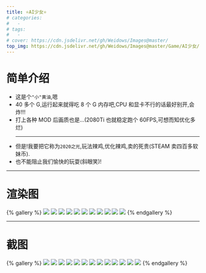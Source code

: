 ```yaml
---
title: ⭐AI少女⭐
# categories:
#   -
# tags:
#   -
# cover: https://cdn.jsdelivr.net/gh/Weidows/Images@master/
top_img: https://cdn.jsdelivr.net/gh/Weidows/Images@master/Game/AI少女/b6282cf65f01f7c51d941f1689c58f91fcfe7dab322e4c7a4dc74be264e2fe1c.jpg
---
```


<!--
 * @Author: Weidows
 * @LastEditors: Weidows
 * @LastEditTime: 2020-10-24 15:48:07
 * @FilePath: \Weidowsd:\Game\Demo\Github\Blog\source\tags\gallery_data\AI少女.md
-->

# 简单介绍

- 这是个`"小"黄油`,嗯
- 40 多个 G,运行起来就得吃 8 个 G 内存吧,CPU 和显卡不行的话最好别开,会炸!!!
- 打上各种 MOD 后画质也是...(2080Ti 也就稳定跑个 60FPS,可想而知优化多烂)
  ***
- 但是!我要把它称为`2020之光`,玩法辣鸡,优化辣鸡,卖的死贵(STEAM 卖四百多软妹币).
- 也不能阻止我们愉快的玩耍(斜眼笑)!

---

# 渲染图

{% gallery %}
![](https://cdn.jsdelivr.net/gh/Weidows/Images@master/Game/AI少女/1277a3152ff816060f621e90fb26494904c7224df2dded64a693d5f9ad2b68ca.jpg)
![](https://cdn.jsdelivr.net/gh/Weidows/Images@master/Game/AI少女/15866031173543989.jpeg)
![](https://cdn.jsdelivr.net/gh/Weidows/Images@master/Game/AI少女/4d714567d26ada5f6c16fb8b241a0bf613ff86fe838d347e01dd695f433beeb4.jpg)
![](https://cdn.jsdelivr.net/gh/Weidows/Images@master/Game/AI少女/5c7ddfa8e7320e751b66b089a6cdb7cd63289f818e82786ccdce6e021d1c619b.jpg)
![](https://cdn.jsdelivr.net/gh/Weidows/Images@master/Game/AI少女/a0683f136d448c845dfde57d37e0f0089b44cd513184c80a890495ae3f3658a3.jpg)
![](https://cdn.jsdelivr.net/gh/Weidows/Images@master/Game/AI少女/b6282cf65f01f7c51d941f1689c58f91fcfe7dab322e4c7a4dc74be264e2fe1c.jpg)
![](https://cdn.jsdelivr.net/gh/Weidows/Images@master/Game/AI少女/c223b38f3405d737200d1ad9cfc2480a0d9f2f4e912cd3df5271ca5e3063f34e.jpg)
![](https://cdn.jsdelivr.net/gh/Weidows/Images@master/Game/AI少女/c811b620bcbcdf8410f10f48da7ac3e130561988598259071be0ca449e352ff6.jpg)
![](https://cdn.jsdelivr.net/gh/Weidows/Images@master/Game/AI少女/cb4644c60024215dad58ef13627637a35cbe51796e64efd8f8b3a862e9f55acb.jpg)
![](https://cdn.jsdelivr.net/gh/Weidows/Images@master/Game/AI少女/dc4828123174d1d1acaf7ea153f0c7e4c9479022a9311de84acb819e820808a2.jpg)
![](https://cdn.jsdelivr.net/gh/Weidows/Images@master/Game/AI少女/e5e8c7101b3c5100b409a4d98c29010544d455912a79732bfbece684cbe4a016.jpg)
{% endgallery %}

---

# 截图

{% gallery %}
![](https://cdn.jsdelivr.net/gh/Weidows/Images@master/Game/AI少女/截图/1.jpeg)
![](https://cdn.jsdelivr.net/gh/Weidows/Images@master/Game/AI少女/截图/10.jpeg)
![](https://cdn.jsdelivr.net/gh/Weidows/Images@master/Game/AI少女/截图/11.jpeg)
![](https://cdn.jsdelivr.net/gh/Weidows/Images@master/Game/AI少女/截图/12.jpeg)
![](https://cdn.jsdelivr.net/gh/Weidows/Images@master/Game/AI少女/截图/13.jpeg)
![](https://cdn.jsdelivr.net/gh/Weidows/Images@master/Game/AI少女/截图/2.jpeg)
![](https://cdn.jsdelivr.net/gh/Weidows/Images@master/Game/AI少女/截图/3.jpeg)
![](https://cdn.jsdelivr.net/gh/Weidows/Images@master/Game/AI少女/截图/4.jpeg)
![](https://cdn.jsdelivr.net/gh/Weidows/Images@master/Game/AI少女/截图/5.jpeg)
![](https://cdn.jsdelivr.net/gh/Weidows/Images@master/Game/AI少女/截图/6.jpeg)
![](https://cdn.jsdelivr.net/gh/Weidows/Images@master/Game/AI少女/截图/7.jpeg)
![](https://cdn.jsdelivr.net/gh/Weidows/Images@master/Game/AI少女/截图/8.jpeg)
![](https://cdn.jsdelivr.net/gh/Weidows/Images@master/Game/AI少女/截图/9.jpeg)
{% endgallery %}
